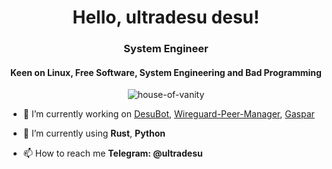 <h1 align="center">Hello, ultradesu desu!</h1>
<h3 align="center">System Engineer</h3>
<h4 align="center">Keen on Linux, Free Software, System Engineering and Bad Programming</h3>

<p align="center"> <img src="https://komarev.com/ghpvc/?username=house-of-vanity&label=Visitors&color=0e75b6&style=flat-square" alt="house-of-vanity" /> </p>

- 🔭 I’m currently working on [DesuBot](https://github.com/house-of-vanity/desubot), [Wireguard-Peer-Manager](https://github.com/house-of-vanity/Wireguard-Peer-Manager), [Gaspar](https://github.com/house-of-vanity/gaspar)

- 🌱 I’m currently using **Rust**, **Python**

- 📫 How to reach me **Telegram: @ultradesu**
